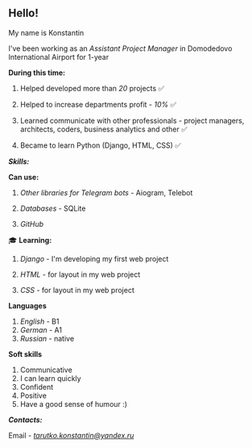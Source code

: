 ## Hello! ##

My name is Konstantin

I've been working as an *Assistant Project Manager* in Domodedovo International Airport for 1-year

**During this time:**

1. Helped developed more than *20* projects :white_check_mark:    

2. Helped to increase departments profit - *10%* :white_check_mark:   

3. Learned communicate with other professionals - project managers, architects, coders, business analytics and other :white_check_mark:    

4. Became to learn Python (Django, HTML, CSS) :white_check_mark:    

___Skills:___

**Can use:**

1. *Other libraries for Telegram bots* - Aiogram, Telebot

2. *Databases* - SQLite
3. *GitHub*

:mortar_board: **Learning:**

1. *Django* - I'm developing my first web project

2. *HTML* - for layout in my web project

3. *CSS* - for layout in my web project

**Languages**
1. *English* - B1
2. *German* - A1
3. *Russian* - native

**Soft skills**

1. Communicative
2. I can learn quickly
3. Confident
4. Positive
5. Have a good sense of humour :)

___Contacts:___

Email - *tarutko.konstantin@yandex.ru*






